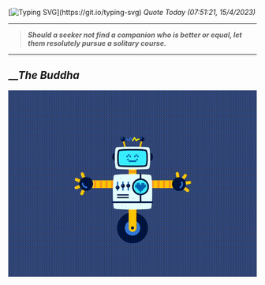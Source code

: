 [![Typing SVG](https://readme-typing-svg.herokuapp.com?font=Press+Start+2P&color=C2F784&size=35&width=900&height=100&lines=Hello+World%2C+I'm+Hung+!)](https://git.io/typing-svg) 
_Quote Today (07:51:21, 15/4/2023)_
___
>**_Should a seeker not find a companion who is better or equal, let them resolutely pursue a solitary course._**
___

## __**_The Buddha_**

![RobotDance](src/assets/images/robot-dancing-dribble.gif?style=center)
